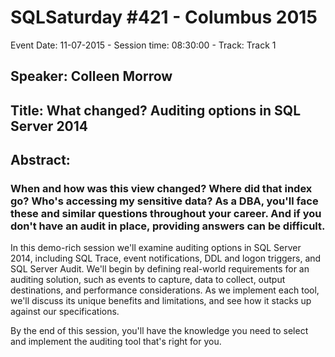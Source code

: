 # SQLSaturday #421 - Columbus 2015
Event Date: 11-07-2015 - Session time: 08:30:00 - Track: Track 1
## Speaker: Colleen Morrow
## Title: What changed?  Auditing options in SQL Server 2014
## Abstract:
### When and how was this view changed? Where did that index go? Who's accessing my sensitive data?  As a DBA, you'll face these and similar questions throughout your career.  And if you don't have an audit in place, providing answers can be difficult.

In this demo-rich session we'll examine auditing options in SQL Server 2014, including SQL Trace, event notifications, DDL and logon triggers, and SQL Server Audit.   We'll begin by defining real-world requirements for an auditing solution, such as events to capture, data to collect, output destinations, and performance considerations. As we implement each tool, we'll discuss its unique benefits and limitations, and see how it stacks up against our specifications.

By the end of this session, you'll have the knowledge you need to select and implement the auditing tool that's right for you.
